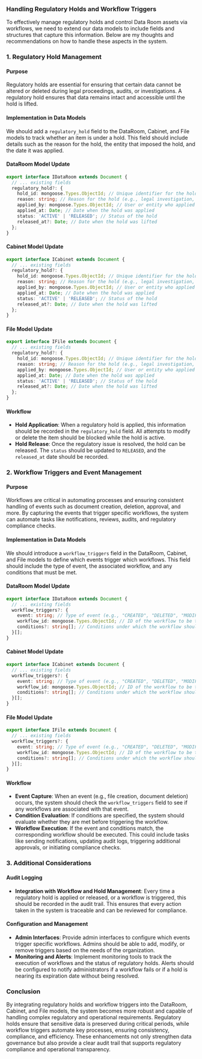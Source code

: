 ### Handling Regulatory Holds and Workflow Triggers

To effectively manage regulatory holds and control Data Room assets via workflows, we need to extend our data models to include fields and structures that capture this information. Below are my thoughts and recommendations on how to handle these aspects in the system.

### 1. **Regulatory Hold Management**

#### **Purpose**
Regulatory holds are essential for ensuring that certain data cannot be altered or deleted during legal proceedings, audits, or investigations. A regulatory hold ensures that data remains intact and accessible until the hold is lifted.

#### **Implementation in Data Models**
We should add a `regulatory_hold` field to the DataRoom, Cabinet, and File models to track whether an item is under a hold. This field should include details such as the reason for the hold, the entity that imposed the hold, and the date it was applied.

#### **DataRoom Model Update**
```typescript
export interface IDataRoom extends Document {
  // ... existing fields
  regulatory_hold?: {
    hold_id: mongoose.Types.ObjectId; // Unique identifier for the hold
    reason: string; // Reason for the hold (e.g., legal investigation, audit)
    applied_by: mongoose.Types.ObjectId; // User or entity who applied the hold
    applied_at: Date; // Date when the hold was applied
    status: 'ACTIVE' | 'RELEASED'; // Status of the hold
    released_at?: Date; // Date when the hold was lifted
  };
}
```

#### **Cabinet Model Update**
```typescript
export interface ICabinet extends Document {
  // ... existing fields
  regulatory_hold?: {
    hold_id: mongoose.Types.ObjectId; // Unique identifier for the hold
    reason: string; // Reason for the hold (e.g., legal investigation, audit)
    applied_by: mongoose.Types.ObjectId; // User or entity who applied the hold
    applied_at: Date; // Date when the hold was applied
    status: 'ACTIVE' | 'RELEASED'; // Status of the hold
    released_at?: Date; // Date when the hold was lifted
  };
}
```

#### **File Model Update**
```typescript
export interface IFile extends Document {
  // ... existing fields
  regulatory_hold?: {
    hold_id: mongoose.Types.ObjectId; // Unique identifier for the hold
    reason: string; // Reason for the hold (e.g., legal investigation, audit)
    applied_by: mongoose.Types.ObjectId; // User or entity who applied the hold
    applied_at: Date; // Date when the hold was applied
    status: 'ACTIVE' | 'RELEASED'; // Status of the hold
    released_at?: Date; // Date when the hold was lifted
  };
}
```

#### **Workflow**
- **Hold Application**: When a regulatory hold is applied, this information should be recorded in the `regulatory_hold` field. All attempts to modify or delete the item should be blocked while the hold is active.
- **Hold Release**: Once the regulatory issue is resolved, the hold can be released. The `status` should be updated to `RELEASED`, and the `released_at` date should be recorded.

### 2. **Workflow Triggers and Event Management**

#### **Purpose**
Workflows are critical in automating processes and ensuring consistent handling of events such as document creation, deletion, approval, and more. By capturing the events that trigger specific workflows, the system can automate tasks like notifications, reviews, audits, and regulatory compliance checks.

#### **Implementation in Data Models**
We should introduce a `workflow_triggers` field in the DataRoom, Cabinet, and File models to define which events trigger which workflows. This field should include the type of event, the associated workflow, and any conditions that must be met.

#### **DataRoom Model Update**
```typescript
export interface IDataRoom extends Document {
  // ... existing fields
  workflow_triggers?: {
    event: string; // Type of event (e.g., "CREATED", "DELETED", "MODIFIED")
    workflow_id: mongoose.Types.ObjectId; // ID of the workflow to be triggered
    conditions?: string[]; // Conditions under which the workflow should be triggered
  }[];
}
```

#### **Cabinet Model Update**
```typescript
export interface ICabinet extends Document {
  // ... existing fields
  workflow_triggers?: {
    event: string; // Type of event (e.g., "CREATED", "DELETED", "MODIFIED")
    workflow_id: mongoose.Types.ObjectId; // ID of the workflow to be triggered
    conditions?: string[]; // Conditions under which the workflow should be triggered
  }[];
}
```

#### **File Model Update**
```typescript
export interface IFile extends Document {
  // ... existing fields
  workflow_triggers?: {
    event: string; // Type of event (e.g., "CREATED", "DELETED", "MODIFIED")
    workflow_id: mongoose.Types.ObjectId; // ID of the workflow to be triggered
    conditions?: string[]; // Conditions under which the workflow should be triggered
  }[];
}
```

#### **Workflow**
- **Event Capture**: When an event (e.g., file creation, document deletion) occurs, the system should check the `workflow_triggers` field to see if any workflows are associated with that event.
- **Condition Evaluation**: If conditions are specified, the system should evaluate whether they are met before triggering the workflow.
- **Workflow Execution**: If the event and conditions match, the corresponding workflow should be executed. This could include tasks like sending notifications, updating audit logs, triggering additional approvals, or initiating compliance checks.

### **3. Additional Considerations**

#### **Audit Logging**
- **Integration with Workflow and Hold Management**: Every time a regulatory hold is applied or released, or a workflow is triggered, this should be recorded in the audit trail. This ensures that every action taken in the system is traceable and can be reviewed for compliance.

#### **Configuration and Management**
- **Admin Interfaces**: Provide admin interfaces to configure which events trigger specific workflows. Admins should be able to add, modify, or remove triggers based on the needs of the organization.
- **Monitoring and Alerts**: Implement monitoring tools to track the execution of workflows and the status of regulatory holds. Alerts should be configured to notify administrators if a workflow fails or if a hold is nearing its expiration date without being resolved.

### **Conclusion**

By integrating regulatory holds and workflow triggers into the DataRoom, Cabinet, and File models, the system becomes more robust and capable of handling complex regulatory and operational requirements. Regulatory holds ensure that sensitive data is preserved during critical periods, while workflow triggers automate key processes, ensuring consistency, compliance, and efficiency. These enhancements not only strengthen data governance but also provide a clear audit trail that supports regulatory compliance and operational transparency.
